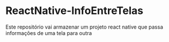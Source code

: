 # ReactNative-InfoEntreTelas
Este repositório vai armazenar um projeto react native que passa informações de uma tela para outra
